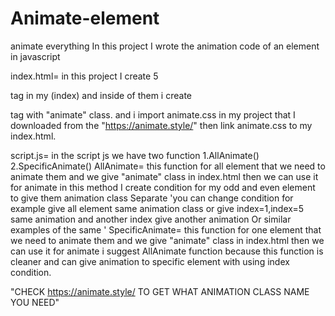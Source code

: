 # Animate-element
animate everything
In this project I wrote the animation code of an element in javascript

index.html=
 in this project I create 5 <div> tag in my (index) and inside of them i create <p> tag with "animate" class.
 and i import animate.css in my project that I downloaded from the "https://animate.style/" then link animate.css to my index.html.
  
script.js=
  in the script js we have two function 
   1.AllAnimate()
   2.SpecificAnimate()
  AllAnimate=
  this function for all element that we need to animate them and we give "animate" class in index.html then we can use it for animate
  in this method I create condition for my odd and even element to give them animation class Separate
  'you can change condition for example give all element same animation class or give index=1,index=5 same animation and another index give another animation Or similar    examples of the same '
  SpecificAnimate=
   this function for one element that we need to animate them and we give "animate" class in index.html then we can use it for animate
   i suggest AllAnimate function because this function is cleaner and can give animation to specific element with using index condition.
  
  
  
 "CHECK https://animate.style/ TO GET WHAT ANIMATION CLASS NAME YOU NEED"
  
  
